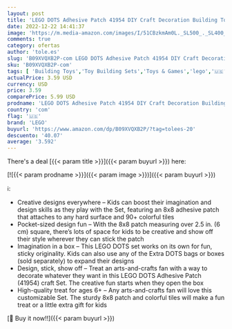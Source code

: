 ```yaml
---
layout: post
title: 'LEGO DOTS Adhesive Patch 41954 DIY Craft Decoration Building Toy Set for Girls  Boys  and Kids Ages 6+; Fun Sticker-Style Kit for Arts-and-Crafts Fans  95 Pieces '
date: 2022-12-22 14:41:37
image: 'https://m.media-amazon.com/images/I/51CBzkmAm0L._SL500_._SL400_.jpg'
comments: true
category: ofertas
author: 'tole.es'
slug: 'B09XVQXB2P-com LEGO DOTS Adhesive Patch 41954 DIY Craft Decoration...'
sku: 'B09XVQXB2P-com'
tags: [ 'Building Toys','Toy Building Sets','Toys & Games','lego','🇺🇸', ]
actualPrice: 3.59 USD
currency: USD
price: 3.59
comparePrice: 5.99 USD
prodname: 'LEGO DOTS Adhesive Patch 41954 DIY Craft Decoration Building Toy Set for Girls  Boys  and Kids Ages 6+; Fun Sticker-Style Kit for Arts-and-Crafts Fans  95 Pieces '
country: 'com'
flag: '🇺🇸'
brand: 'LEGO'
buyurl: 'https://www.amazon.com/dp/B09XVQXB2P/?tag=tolees-20'
descuento: '40.07'
average: '3.592'
---
```


There's a deal [{{< param title >}}]({{< param buyurl >}})  here:

[![{{< param prodname >}}]({{< param image >}})]({{< param buyurl >}})

ℹ️:

- Creative designs everywhere – Kids can boost their imagination and design skills as they play with the Set, featuring an 8x8 adhesive patch that attaches to any hard surface and 90+ colorful tiles
- Pocket-sized design fun – With the 8x8 patch measuring over 2.5 in. (6 cm) square, there’s lots of space for kids to be creative and show off their style wherever they can stick the patch
- Imagination in a box – This LEGO DOTS set works on its own for fun, sticky originality. Kids can also use any of the Extra DOTS bags or boxes (sold separately) to expand their designs
- Design, stick, show off – Treat an arts-and-crafts fan with a way to decorate whatever they want in this LEGO DOTS Adhesive Patch (41954) craft Set. The creative fun starts when they open the box
- High-quality treat for ages 6+ – Any arts-and-crafts fan will love this customizable Set. The sturdy 8x8 patch and colorful tiles will make a fun treat or a little extra gift for kids

[🛒 Buy it now!!]({{< param buyurl >}})
